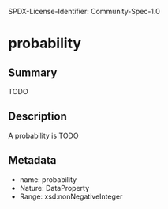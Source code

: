SPDX-License-Identifier: Community-Spec-1.0

# probability

## Summary

TODO

## Description

A probability is TODO

## Metadata

- name: probability
- Nature: DataProperty
- Range: xsd:nonNegativeInteger

